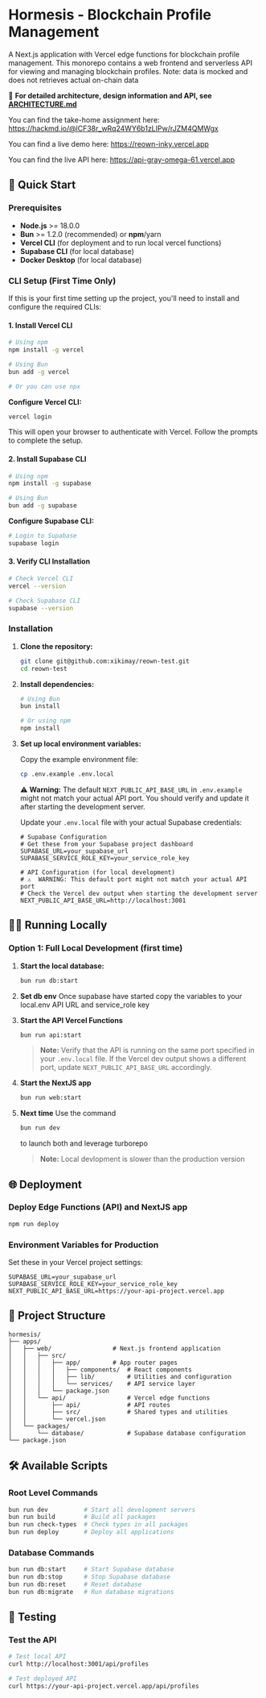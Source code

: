# Hormesis - Blockchain Profile Management

A Next.js application with Vercel edge functions for blockchain profile management. This monorepo contains a web frontend and serverless API for viewing and managing blockchain profiles.
Note: data is mocked and does not retrieves actual on-chain data

📖 **For detailed architecture, design information and API, see [ARCHITECTURE.md](./ARCHITECTURE.md)**

You can find the take-home assignment here: https://hackmd.io/@lCF38r_wRq24WY6b1zLIPw/rJZM4QMWgx

You can find a live demo here: https://reown-inky.vercel.app

You can find the live API here: https://api-gray-omega-61.vercel.app

## 🚀 Quick Start

### Prerequisites

- **Node.js** >= 18.0.0
- **Bun** >= 1.2.0 (recommended) or **npm**/yarn
- **Vercel CLI** (for deployment and to run local vercel functions)
- **Supabase CLI** (for local database)
- **Docker Desktop** (for local database)

### CLI Setup (First Time Only)

If this is your first time setting up the project, you'll need to install and configure the required CLIs:

#### 1. Install Vercel CLI

```bash
# Using npm
npm install -g vercel

# Using Bun
bun add -g vercel

# Or you can use npx
```

**Configure Vercel CLI:**

```bash
vercel login
```

This will open your browser to authenticate with Vercel. Follow the prompts to complete the setup.

#### 2. Install Supabase CLI

```bash
# Using npm
npm install -g supabase

# Using Bun
bun add -g supabase
```

**Configure Supabase CLI:**

```bash
# Login to Supabase
supabase login
```

#### 3. Verify CLI Installation

```bash
# Check Vercel CLI
vercel --version

# Check Supabase CLI
supabase --version
```

### Installation

1. **Clone the repository:**

   ```bash
   git clone git@github.com:xikimay/reown-test.git
   cd reown-test
   ```

2. **Install dependencies:**

   ```bash
   # Using Bun
   bun install

   # Or using npm
   npm install
   ```

3. **Set up local environment variables:**

   Copy the example environment file:

   ```bash
   cp .env.example .env.local
   ```

   ⚠️ **Warning:** The default `NEXT_PUBLIC_API_BASE_URL` in `.env.example` might not match your actual API port. You should verify and update it after starting the development server.

   Update your `.env.local` file with your actual Supabase credentials:

   ```env
   # Supabase Configuration
   # Get these from your Supabase project dashboard
   SUPABASE_URL=your_supabase_url
   SUPABASE_SERVICE_ROLE_KEY=your_service_role_key

   # API Configuration (for local development)
   # ⚠️  WARNING: This default port might not match your actual API port
   # Check the Vercel dev output when starting the development server
   NEXT_PUBLIC_API_BASE_URL=http://localhost:3001
   ```

## 🏃‍♂️ Running Locally

### Option 1: Full Local Development (first time)

1. **Start the local database:**

   ```bash
   bun run db:start
   ```

2. **Set db env**
   Once supabase have started copy the variables to your local.env
   API URL and service_role key

3. **Start the API Vercel Functions**

   ```bash
   bun run api:start
   ```

   > **Note:** Verify that the API is running on the same port specified in your `.env.local` file. If the Vercel dev output shows a different port, update `NEXT_PUBLIC_API_BASE_URL` accordingly.

4. **Start the NextJS app**

   ```bash
   bun run web:start
   ```

5. **Next time**
   Use the command

   ```bash
   bun run dev
   ```

   to launch both and leverage turborepo

   > **Note:** Local devlopment is slower than the production version

## 🌐 Deployment

### Deploy Edge Functions (API) and NextJS app

```bash
npm run deploy
```

### Environment Variables for Production

Set these in your Vercel project settings:

```env
SUPABASE_URL=your_supabase_url
SUPABASE_SERVICE_ROLE_KEY=your_service_role_key
NEXT_PUBLIC_API_BASE_URL=https://your-api-project.vercel.app
```

## 📁 Project Structure

```
hormesis/
├── apps/
│   ├── web/                 # Next.js frontend application
│   │   ├── src/
│   │   │   ├── app/         # App router pages
│   │   │   │   ├── components/  # React components
│   │   │   │   ├── lib/         # Utilities and configuration
│   │   │   │   └── services/    # API service layer
│   │   │   └── package.json
│   │   └── api/                 # Vercel edge functions
│   │       ├── api/             # API routes
│   │       ├── src/             # Shared types and utilities
│   │       └── vercel.json
│   └── packages/
│       └── database/            # Supabase database configuration
└── package.json
```

## 🛠️ Available Scripts

### Root Level Commands

```bash
bun run dev          # Start all development servers
bun run build        # Build all packages
bun run check-types  # Check types in all packages
bun run deploy       # Deploy all applications
```

### Database Commands

```bash
bun run db:start     # Start Supabase database
bun run db:stop      # Stop Supabase database
bun run db:reset     # Reset database
bun run db:migrate   # Run database migrations
```

## 🧪 Testing

### Test the API

```bash
# Test local API
curl http://localhost:3001/api/profiles

# Test deployed API
curl https://your-api-project.vercel.app/api/profiles
```
